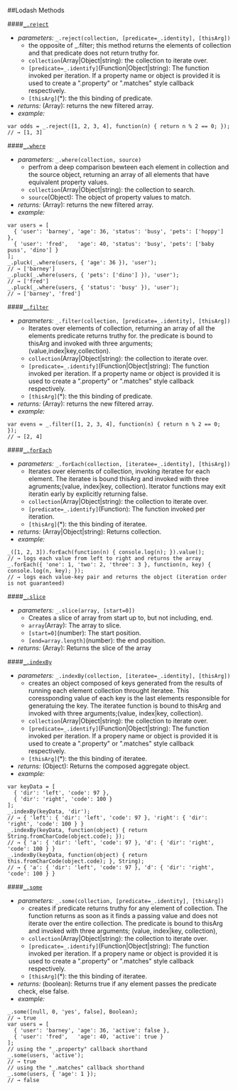 ##Lodash Methods

####[`_.reject`](https://lodash.com/docs#reject)
* *parameters:* `_.reject(collection, [predicate=_.identity], [thisArg])`
	* the opposite of _.filter; this method returns the elements of collection and that predicate does not return truthy for.
	* `collection`(Array|Object|string): the collection to iterate over.
	* `[predicate=_.identify]`(Function|Object|string): The function invoked per iteration. If a property name or object is provided it is used to create a ".property" or ".matches" style callback respectively.
	* `[thisArg]`(*): the this binding of predicate.
* *returns:* (Array): returns the new filtered array.
* *example:*
````
var odds = _.reject([1, 2, 3, 4], function(n) { return n % 2 == 0; });
// → [1, 3]
````

####[`_.where`](https://lodash.com/docs#where)
* *parameters:* `_.where(collection, source)`
	* perfrom a deep comparison bewteen each element in collection and the source object, returning an array of all elements that have equivalent property values.
	* `collection`(Array|Object|string): the collection to search.
	* `source`(Object): The object of property values to match. 
* *returns:* (Array): returns the new filtered array.
* *example:*
````
var users = [
  { 'user': 'barney', 'age': 36, 'status': 'busy', 'pets': ['hoppy'] },
  { 'user': 'fred',   'age': 40, 'status': 'busy', 'pets': ['baby puss', 'dino'] }
];
_.pluck(_.where(users, { 'age': 36 }), 'user');
// → ['barney']
_.pluck(_.where(users, { 'pets': ['dino'] }), 'user');
// → ['fred']
_.pluck(_.where(users, { 'status': 'busy' }), 'user');
// → ['barney', 'fred']
````

####[`_.filter`](https://lodash.com/docs#filter)
* *parameters:* `_.filter(collection, [predicate=_.identity], [thisArg])`
	* Iterates over elements of collection, returning an array of all the elements predicate returns truthy for. the predicate is bound to thisArg and invoked with three arguments;(value,index|key,collection).
	* `collection`(Array|Object|string): the collection to iterate over.
	* `[predicate=_.identify]`(Function|Object|string): The function invoked per iteration. If a property name or object is provided it is used to create a ".property" or ".matches" style callback respectively.
	* `[thisArg]`(*): the this binding of predicate.
* *returns:* (Array): returns the new filtered array.
* *example:*
````
var evens = _.filter([1, 2, 3, 4], function(n) { return n % 2 == 0; });
// → [2, 4]
````

####[`_.forEach`](https://lodash.com/docs#forEach)
* *parameters:* `_.forEach(collection, [iteratee=_.identity], [thisArg])`
	* Iterates over elements of collection, invoking iteratee for each element. The iteratee is bound thisArg and invoked with three agruments;(value, index|key, collection). Iterator functions may exit iteratin early by explicitly returning false. 
	* `collection`(Array|Object|string): the collection to iterate over.
	* `[predicate=_.identify]`(Function): The function invoked per iteration.
	* `[thisArg]`(*): the this binding of iteratee.
* *returns:* (Array|Object|string): Returns collection. 
* *example:*
````
_([1, 2, 3]).forEach(function(n) { console.log(n); }).value();
// → logs each value from left to right and returns the array
_.forEach({ 'one': 1, 'two': 2, 'three': 3 }, function(n, key) { console.log(n, key); });
// → logs each value-key pair and returns the object (iteration order is not guaranteed)
````

####[`_.slice`](https://lodash.com/docs#slice)
* *parameters:* `_.slice(array, [start=0])`
	* Creates a slice of array from start up to, but not including, end. 
	* `array`(Array): The array to slice.
	* `[start=0]`(number): The start position.
	* `[end=array.length]`(number): the end position.
* *returns:* (Array): Returns the slice of the array

####[`_.indexBy`](https://lodash.com/docs#indexBy)
* *parameters:* `_.indexBy(collection, [iteratee=_.identity], [thisArg])`
	* creates an object composed of keys generated from the results of running each element collection throught iteratee. This coressponding value of each key is the last elements responsible for generatuing the key. The iteratee function is bound to thisArg and invoked with three arguments;(value, index|key, collection).
	* `collection`(Array|Object|string): the collection to iterate over.
	* `[predicate=_.identify]`(Function|Object|string): The function invoked per iteration. If a propery name or object is provided it is used to create a ".property" or ".matches" style callback respectively.
	* `[thisArg]`(*): the this binding of iteratee.
* *returns:* (Object): Returns the composed aggregate object.
* *example:*
````
var keyData = [
  { 'dir': 'left', 'code': 97 },
  { 'dir': 'right', 'code': 100 }
];
_.indexBy(keyData, 'dir');
// → { 'left': { 'dir': 'left', 'code': 97 }, 'right': { 'dir': 'right', 'code': 100 } }
_.indexBy(keyData, function(object) { return String.fromCharCode(object.code); });
// → { 'a': { 'dir': 'left', 'code': 97 }, 'd': { 'dir': 'right', 'code': 100 } }
_.indexBy(keyData, function(object) { return this.fromCharCode(object.code); }, String);
// → { 'a': { 'dir': 'left', 'code': 97 }, 'd': { 'dir': 'right', 'code': 100 } }
````

####[`_.some`](https://lodash.com/docs#some)
* *parameters:* `_.some(collection, [predicate=_.identity], [thisArg])`
	* creates if predicate returns truthy for any element of collection. The function returns as soon as it finds a passing value and does not iterate over the entire collection. The predicate is bound to thisArg and invoked with three arguments; (value, index|key, collection),
	* `collection`(Array|Object|string): the collection to iterate over.
	* `[predicate=_.identify]`(Function|Object|string): The function invoked per iteration. If a propery name or object is provided it is used to create a ".property" or ".matches" style callback respectively.
	* `[thisArg]`(*): the this binding of iteratee.
* *returns:* (boolean): Returns true if any element passes the predicate check, else false. 
* *example:*
````
_.some([null, 0, 'yes', false], Boolean);
// → true
var users = [
  { 'user': 'barney', 'age': 36, 'active': false },
  { 'user': 'fred',   'age': 40, 'active': true }
];
// using the "_.property" callback shorthand
_.some(users, 'active');
// → true
// using the "_.matches" callback shorthand
_.some(users, { 'age': 1 });
// → false
````